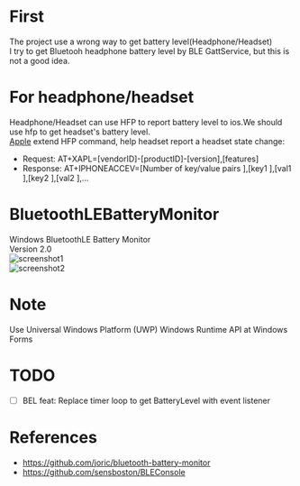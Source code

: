 # First
The project use a wrong way to get battery level(Headphone/Headset)  
I try to get Bluetooh headphone battery level  by BLE GattService, but this is not a good idea.  

# For headphone/headset 
Headphone/Headset can use HFP to report battery level to ios.We should use hfp to get headset's battery level.    
[Apple](https://developer.apple.com/accessories/Accessory-Design-Guidelines.pdf) extend HFP command, help headset report a headset state change:  
- Request: AT+XAPL=[vendorID]-[productID]-[version],[features]
- Response: AT+IPHONEACCEV=[Number of key/value pairs ],[key1 ],[val1 ],[key2 ],[val2 ],...


# BluetoothLEBatteryMonitor
Windows BluetoothLE Battery Monitor  
Version 2.0  
![screenshot1](https://github.com/MUedsa/BluetoothLEBatteryMonitor/blob/v2.0/screenshot1.png?raw=true)  
![screenshot2](https://github.com/MUedsa/BluetoothLEBatteryMonitor/blob/v2.0/screenshot2.png?raw=true)  
# Note
Use Universal Windows Platform (UWP) Windows Runtime API at Windows Forms  
# TODO 
- [ ] BEL feat: Replace timer loop to get BatteryLevel with event listener  

# References
- https://github.com/joric/bluetooth-battery-monitor
- https://github.com/sensboston/BLEConsole
